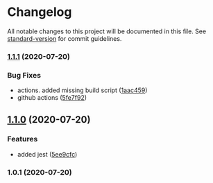 # Changelog

All notable changes to this project will be documented in this file. See [standard-version](https://github.com/conventional-changelog/standard-version) for commit guidelines.

### [1.1.1](https://github.com/Sun1ive/demo-orm/compare/v1.1.0...v1.1.1) (2020-07-20)


### Bug Fixes

* actions. added missing build script ([1aac459](https://github.com/Sun1ive/demo-orm/commit/1aac459040ef3b1ce0c8f92fe4df108ebdb5229b))
* github actions ([5fe7f92](https://github.com/Sun1ive/demo-orm/commit/5fe7f92ff28339b1aa8ee32ed46f6f9da04a9959))

## [1.1.0](https://github.com/Sun1ive/demo-orm/compare/v1.0.1...v1.1.0) (2020-07-20)


### Features

* added jest ([5ee9cfc](https://github.com/Sun1ive/demo-orm/commit/5ee9cfccc3255518d97e645580e7fc766805e3eb))

### 1.0.1 (2020-07-20)

